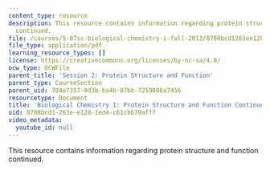 ```yaml
---
content_type: resource
description: This resource contains information regarding protein structure and function
  continued.
file: /courses/5-07sc-biological-chemistry-i-fall-2013/8708bcd1263ee1281ed4c61cbb79afff_MIT5_07SCF13_Lec4.pdf
file_type: application/pdf
learning_resource_types: []
license: https://creativecommons.org/licenses/by-nc-sa/4.0/
ocw_type: OCWFile
parent_title: 'Session 2: Protein Structure and Function'
parent_type: CourseSection
parent_uid: 784e7357-9d3b-ba4b-07bb-7259086a7456
resourcetype: Document
title: 'Biological Chemistry I: Protein Structure and Function Continued'
uid: 8708bcd1-263e-e128-1ed4-c61cbb79afff
video_metadata:
  youtube_id: null
---
```

This resource contains information regarding protein structure and function continued.